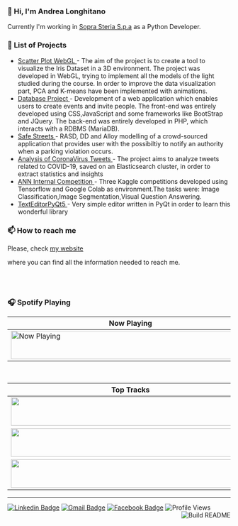 ### 👋 Hi, I'm Andrea Longhitano

Currently I'm  working in [Sopra Steria S.p.a](https://www.soprasteria.com/) as a Python Developer.



### 📝 List of Projects

<!-- projects starts -->
* [ Scatter Plot WebGL ](https://scatterplot-webgl.herokuapp.com/index.html) - The aim of the project is to create a tool to visualize the Iris Dataset in a 3D environment. The project was developed in WebGL, trying to implement all the models of the light studied during the course. In order to improve the data visualization part, PCA and K-means have been implemented with animations.
* [ Database Project ](https://github.com/AndreaLonghitano/DatabaseProject) - Development of a web application which enables users to create events and invite people. The front-end was entirely developed using CSS,JavaScript and some frameworks like BootStrap and JQuery. The back-end was entirely developed in PHP, which interacts with a RDBMS (MariaDB).
* [ Safe Streets ](https://github.com/AndreaLonghitano) - RASD, DD and Alloy modelling of a crowd-sourced application that provides user with the possibiltiy to notify an authority when a parking violation occurs.
* [ Analysis of CoronaVirus Tweets ](https://github.com/AndreaLonghitano) - The project aims to analyze tweets related to COVID-19, saved on an Elasticsearch cluster, in order to extract statistics and insights
* [ ANN Internal Competition ](https://github.com/AndreaLonghitano) - Three Kaggle competitions developed using Tensorflow and Google Colab as environment.The tasks were: Image Classification,Image Segmentation,Visual Question Answering.
* [ TextEditorPyQt5 ](https://github.com/AndreaLonghitano/TextEditorPyQt) - Very simple editor written in PyQt in order to learn this wonderful library
<!-- projects ends -->

### 📫 How to reach me

Please, check <!-- website starts -->
[my website](https://andrealonghitano.github.io/online-cv/)
<!-- website ends --> where you can find all the information needed to reach me.

<br/><br/>

### 🎧 Spotify Playing 

<table>
  <thead>
    <tr>
      <th style='text-align:center'>Now Playing</th>
    </tr>
  </thead>
  <tbody>
    <tr>
      <td><a href="https://natemoo-re.andrealonghitano.vercel.app/now-playing?open">
    <img src="https://natemoo-re.andrealonghitano.vercel.app/now-playing" width="540" height="64" alt="Now Playing"></a></td>
    </tr>
  </tbody>
</table>

<br/>
<table>
  <thead>
    <tr>
      <th style='text-align:center'>Top Tracks</th>
    </tr>
  </thead>
  <tbody>
    <tr>
      <td><a href="https://natemoo-re.andrealonghitano.vercel.app/top-tracks?i=1&open"><img src="https://natemoo-re.andrealonghitano.vercel.app/top-tracks?i=1" width="540" height="64"></a></td>
    </tr>
    <tr></tr> <!-- hide gray row -->
    <tr>
      <td><a href="https://natemoo-re.andrealonghitano.vercel.app/top-tracks?i=2&open"><img src="https://natemoo-re.andrealonghitano.vercel.app/top-tracks?i=2" width="540" height="64"></a></td>
    </tr>
    <tr></tr> <!-- hide gray row -->
    <tr>
      <td><a href="https://natemoo-re.andrealonghitano.vercel.app/top-tracks?i=3&open"><img src="https://natemoo-re.andrealonghitano.vercel.app/top-tracks?i=3" width="540" height="64"></a></td>
    </tr>
  </tbody>
</table>



---
[![Linkedin Badge](https://img.shields.io/badge/andrealonghitano-blue?style=plastic&logo=Linkedin&logoColor=white&link=https://www.linkedin.com/in/andrealonghitano/)](https://www.linkedin.com/in/andrealonghitano/)
[![Gmail Badge](https://img.shields.io/badge/andrealonghitano96@gmail.com-c14438?style=plastic?&logo=Gmail&logoColor=white&link=mailto:andrealonghitano96@gmail.com)](mailto:andrealonghitano96@gmail.com)
[![Facebook Badge](https://img.shields.io/badge/Facebook-blue?style=plastic?&logo=Facebook&logoColor=white&link=https://www.facebook.com/andrea.c.longhitano)](https://www.facebook.com/andrea.c.longhitano)
![Profile Views](https://gpvc.arturio.dev/andrealonghitano)<img src="https://github.com/andrealonghitano/andrealonghitano/workflows/Readme%20File/badge.svg" align="right" alt="Build README">



